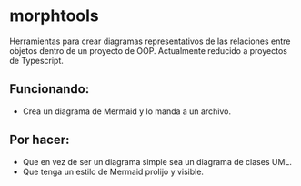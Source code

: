 # morphtools
Herramientas para crear diagramas representativos de las relaciones entre objetos dentro de un proyecto de OOP. Actualmente reducido a proyectos de Typescript.

## Funcionando:

- Crea un diagrama de Mermaid y lo manda a un archivo.

## Por hacer:

- Que en vez de ser un diagrama simple sea un diagrama de clases UML.
- Que tenga un estilo de Mermaid prolijo y visible.